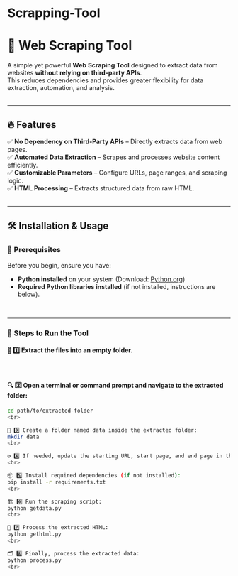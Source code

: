 # Scrapping-Tool

# 🚀 Web Scraping Tool  

A simple yet powerful **Web Scraping Tool** designed to extract data from websites **without relying on third-party APIs**.  
This reduces dependencies and provides greater flexibility for data extraction, automation, and analysis.  
<br>

---

## 🔥 Features  

✅ **No Dependency on Third-Party APIs** – Directly extracts data from web pages.  
✅ **Automated Data Extraction** – Scrapes and processes website content efficiently.  
✅ **Customizable Parameters** – Configure URLs, page ranges, and scraping logic.  
✅ **HTML Processing** – Extracts structured data from raw HTML.  
<br>

---

## 🛠️ Installation & Usage  

### 📌 Prerequisites  

Before you begin, ensure you have:  
- **Python installed** on your system (Download: [Python.org](https://www.python.org))  
- **Required Python libraries installed** (if not installed, instructions are below).  
<br>

---

### 🚀 Steps to Run the Tool  

#### 📂 1️⃣ Extract the files into an empty folder.  
<br>

#### 🔍 2️⃣ Open a terminal or command prompt and navigate to the extracted folder:  
```bash
cd path/to/extracted-folder
<br>

📁 3️⃣ Create a folder named data inside the extracted folder:
mkdir data
<br>

⚙️ 4️⃣ If needed, update the starting URL, start page, and end page in the .env file.
<br>

📦 5️⃣ Install required dependencies (if not installed):
pip install -r requirements.txt
<br>

🏗️ 6️⃣ Run the scraping script:
python getdata.py
<br>

📄 7️⃣ Process the extracted HTML:
python gethtml.py
<br>

🗂️ 8️⃣ Finally, process the extracted data:
python process.py
<br>



